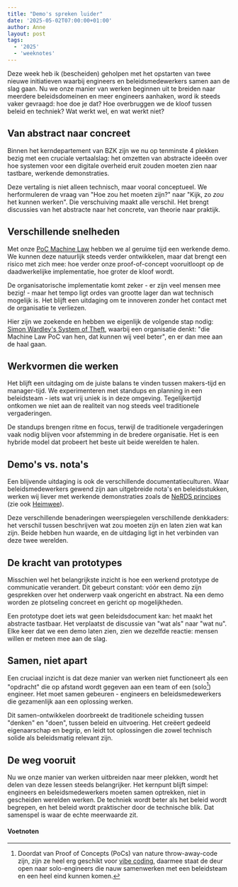 ```yaml
---
title: "Demo's spreken luider"
date: '2025-05-02T07:00:00+01:00'
author: Anne
layout: post
tags:
  - '2025'
  - 'weeknotes'
---
```


Deze week heb ik (bescheiden) geholpen met het opstarten van twee nieuwe initiatieven waarbij engineers en
beleidsmedewerkers samen aan de slag gaan. Nu we onze manier van werken beginnen uit te breiden naar meerdere
beleidsdomeinen en meer engineers aanhaken, word ik steeds vaker gevraagd: hoe doe je dat? Hoe overbruggen we de kloof
tussen beleid en techniek? Wat werkt wel, en wat werkt niet?

## Van abstract naar concreet

Binnen het kerndepartement van BZK zijn we nu op tenminste 4 plekken bezig met een cruciale vertaalslag: het omzetten
van abstracte ideeën over hoe systemen voor een digitale overheid eruit zouden moeten zien naar tastbare, werkende
demonstraties.

Deze vertaling is niet alleen technisch, maar vooral conceptueel. We herformuleren de vraag van "Hoe zou het moeten
zijn?" naar "Kijk, zo _zou_ het kunnen werken". Die verschuiving maakt alle verschil. Het brengt discussies van het
abstracte naar het concrete, van theorie naar praktijk.

## Verschillende snelheden

Met onze [PoC Machine Law](/2025/01/25/machine-law.html) hebben we al geruime tijd een werkende demo. We kunnen deze
natuurlijk steeds verder ontwikkelen, maar dat brengt een risico met zich mee: hoe verder onze proof-of-concept
vooruitloopt op de daadwerkelijke implementatie, hoe groter de kloof wordt.

De organisatorische implementatie komt zeker - er zijn veel mensen mee bezig! - maar het tempo ligt ordes van grootte
lager dan wat technisch mogelijk is. Het blijft een uitdaging om te innoveren zonder het contact met de organisatie te
verliezen.

Hier zijn we zoekende en hebben we eigenlijk de volgende stap nodig:
[Simon Wardley's System of Theft](https://www.youtube.com/watch?v=n3Q8825onA4), waarbij een organisatie denkt: "die
Machine Law PoC van hen, dat kunnen wij veel beter", en er dan mee aan de haal gaan.

## Werkvormen die werken

Het blijft een uitdaging om de juiste balans te vinden tussen makers-tijd en manager-tijd. We experimenteren met
standups en planning in een beleidsteam - iets wat vrij uniek is in deze omgeving. Tegelijkertijd ontkomen we niet aan
de realiteit van nog steeds veel traditionele vergaderingen.

De standups brengen ritme en focus, terwijl de traditionele vergaderingen vaak nodig blijven voor afstemming in de
bredere organisatie. Het is een hybride model dat probeert het beste uit beide werelden te halen.

## Demo's vs. nota's

Een blijvende uitdaging is ook de verschillende documentatieculturen. Waar beleidsmedewerkers gewend zijn aan
uitgebreide nota's en beleidsstukken, werken wij liever met werkende demonstraties zoals
de [NeRDS principes](https://minbzk.github.io/NeRDS/principes/cloud/) (zie ook [Heimwee](/2025/04/18/heimwee.html)).

Deze verschillende benaderingen weerspiegelen verschillende denkkaders: het verschil tussen beschrijven wat zou moeten
zijn en laten zien wat kan zijn. Beide hebben hun waarde, en de uitdaging ligt in het verbinden van deze twee
werelden.

## De kracht van prototypes

Misschien wel het belangrijkste inzicht is hoe een werkend prototype de communicatie verandert. Dit gebeurt constant:
vóór een demo zijn gesprekken over het onderwerp vaak ongericht en abstract. Na een demo worden ze plotseling concreet
en gericht op mogelijkheden.

Een prototype doet iets wat geen beleidsdocument kan: het maakt het abstracte tastbaar. Het verplaatst de discussie
van "wat als" naar "wat nu". Elke keer dat we een demo laten zien, zien we dezelfde reactie: mensen willen er meteen mee
aan de slag.

## Samen, niet apart

Een cruciaal inzicht is dat deze manier van werken niet functioneert als een "opdracht" die op afstand wordt gegeven aan
een team of een (solo[^solo]) engineer. Het moet samen gebeuren - engineers en beleidsmedewerkers die gezamenlijk aan een
oplossing werken.

Dit samen-ontwikkelen doorbreekt de traditionele scheiding tussen "denken" en "doen", tussen beleid en uitvoering. Het
creëert gedeeld eigenaarschap en begrip, en leidt tot oplossingen die zowel technisch solide als beleidsmatig relevant
zijn.

## De weg vooruit

Nu we onze manier van werken uitbreiden naar meer plekken, wordt het delen van deze lessen steeds belangrijker. Het
kernpunt blijft simpel: engineers en beleidsmedewerkers moeten samen optrekken, niet in gescheiden werelden werken. De
techniek wordt beter als het beleid wordt begrepen, en het beleid wordt praktischer door de technische blik. Dat
samenspel is waar de echte meerwaarde zit.

#### Voetnoten

[^solo]: Doordat van Proof of Concepts (PoCs) van nature throw-away-code[^throw] zijn, zijn ze heel erg geschikt voor [vibe coding](https://arstechnica.com/ai/2025/03/is-vibe-coding-with-ai-gnarly-or-reckless-maybe-some-of-both/), daarmee staat de deur open naar solo-engineers die nauw samenwerken met een beleidsteam en een heel eind kunnen komen.
[^throw]: Het idee om code te schrijven die je weer weg gooit kan counter-intuïtief zijn. Maar het kan de ontwikkeling juist versnellen en kosten verlagen, omdat prototypes niet bedoeld zijn voor het definitieve systeem en ontwikkelaars zich kunnen focussen op de functionaliteit zonder zich zorgen te maken over onderhoudbaarheid of testbaarheid.

